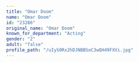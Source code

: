 ```yaml
---
title: "Omar Doom"
name: "Omar Doom"
id: "23286"
original_name: "Omar Doom"
known_for_department: "Acting"
gender: "2"
adult: "false"
profile_path: "/uIyS0Rx2hDJNBBSoC3wQH49FXVi.jpg"
---
```

